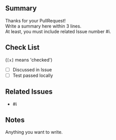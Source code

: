 ## Summary
Thanks for your PullRequest!  
Write a summary here within 3 lines.  
At least, you must include related Issue number #i.  

## Check List
(`[x]` means 'checked')

- [ ] Discussed in Issue
- [ ] Test passed locally

## Related Issues
- #i

## Notes
Anything you want to write.
